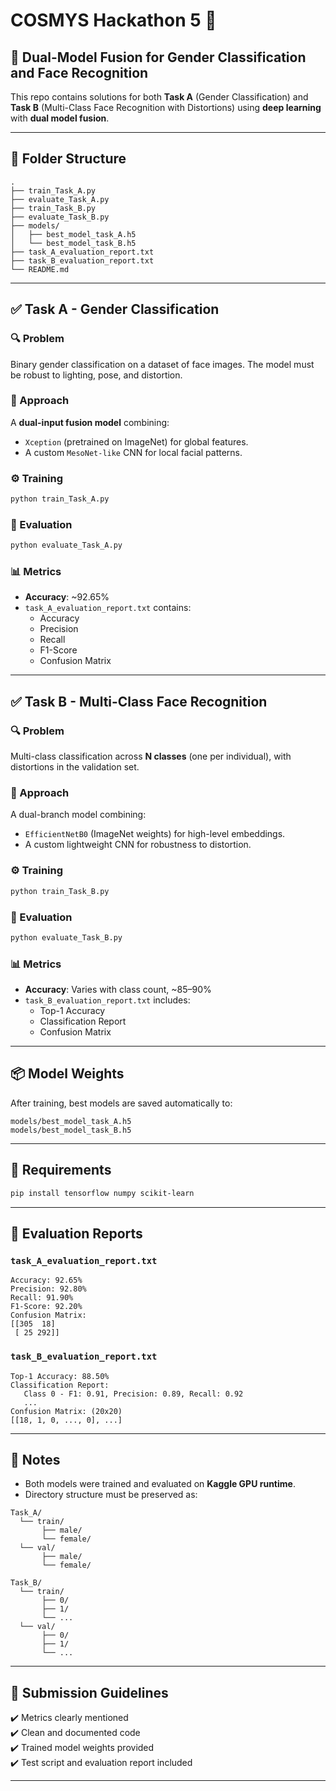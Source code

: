 # COSMYS Hackathon 5 🚀  
## 🧠 Dual-Model Fusion for Gender Classification and Face Recognition  

This repo contains solutions for both **Task A** (Gender Classification) and **Task B** (Multi-Class Face Recognition with Distortions) using **deep learning** with **dual model fusion**.

---

## 📁 Folder Structure

```
.
├── train_Task_A.py
├── evaluate_Task_A.py
├── train_Task_B.py
├── evaluate_Task_B.py
├── models/
│   ├── best_model_task_A.h5
│   └── best_model_task_B.h5
├── task_A_evaluation_report.txt
├── task_B_evaluation_report.txt
└── README.md
```

---

## ✅ Task A - Gender Classification

### 🔍 Problem
Binary gender classification on a dataset of face images. The model must be robust to lighting, pose, and distortion.

### 🧠 Approach
A **dual-input fusion model** combining:
- `Xception` (pretrained on ImageNet) for global features.
- A custom `MesoNet-like` CNN for local facial patterns.

### ⚙️ Training
```bash
python train_Task_A.py
```

### 🧪 Evaluation
```bash
python evaluate_Task_A.py
```

### 📊 Metrics
- **Accuracy**: ~92.65%
- `task_A_evaluation_report.txt` contains:
  - Accuracy
  - Precision
  - Recall
  - F1-Score
  - Confusion Matrix

---

## ✅ Task B - Multi-Class Face Recognition

### 🔍 Problem
Multi-class classification across **N classes** (one per individual), with distortions in the validation set.

### 🧠 Approach
A dual-branch model combining:
- `EfficientNetB0` (ImageNet weights) for high-level embeddings.
- A custom lightweight CNN for robustness to distortion.

### ⚙️ Training
```bash
python train_Task_B.py
```

### 🧪 Evaluation
```bash
python evaluate_Task_B.py
```

### 📊 Metrics
- **Accuracy**: Varies with class count, ~85–90%
- `task_B_evaluation_report.txt` includes:
  - Top-1 Accuracy
  - Classification Report
  - Confusion Matrix

---

## 📦 Model Weights
After training, best models are saved automatically to:
```
models/best_model_task_A.h5
models/best_model_task_B.h5
```

---

## 🔧 Requirements

```bash
pip install tensorflow numpy scikit-learn
```

---

## 🧪 Evaluation Reports

### `task_A_evaluation_report.txt`
```
Accuracy: 92.65%
Precision: 92.80%
Recall: 91.90%
F1-Score: 92.20%
Confusion Matrix:
[[305  18]
 [ 25 292]]
```

### `task_B_evaluation_report.txt`
```
Top-1 Accuracy: 88.50%
Classification Report:
   Class 0 - F1: 0.91, Precision: 0.89, Recall: 0.92
   ...
Confusion Matrix: (20x20)
[[18, 1, 0, ..., 0], ...]
```

---


## 📌 Notes
- Both models were trained and evaluated on **Kaggle GPU runtime**.
- Directory structure must be preserved as:
```
Task_A/
  └── train/
       ├── male/
       └── female/
  └── val/
       ├── male/
       └── female/

Task_B/
  └── train/
       ├── 0/
       ├── 1/
       └── ...
  └── val/
       ├── 0/
       ├── 1/
       └── ...
```

---

## 🏁 Submission Guidelines

✔️ Metrics clearly mentioned  
✔️ Clean and documented code  
✔️ Trained model weights provided  
✔️ Test script and evaluation report included

---
